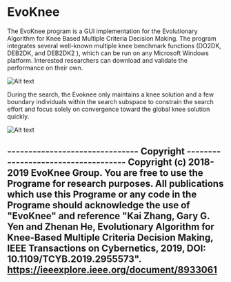 # EvoKnee
The EvoKnee program is a GUI implementation for the Evolutionary Algorithm for Knee Based Multiple Criteria Decision Making. The program integrates several well-known multiple knee benchmark functions (DO2DK, DEB2DK, and DEB2DK2 ), which can be run on any Microsoft Windows platform. Interested researchers can download and validate the performance on their own.

![Alt text](https://github.com/MaOEA/EvoKnee/blob/master/Images/GUINew.jpg)

During the search, the Evoknee only maintains a knee solution and a few boundary individuals within the search subspace to constrain the search effort and focus solely on convergence toward the global knee solution quickly.

![Alt text](https://github.com/MaOEA/EvoKnee/blob/master/Images/ExperimentResult.jpg)

------------------------------- Copyright ------------------------------------
Copyright (c) 2018-2019 EvoKnee Group. You are free to use the Programe for research purposes.
All publications which use this Programe or any code in the Programe should acknowledge the use of "EvoKnee" and reference 
"Kai Zhang, Gary G. Yen and Zhenan He, Evolutionary Algorithm for Knee-Based Multiple Criteria Decision Making, IEEE Transactions on Cybernetics, 2019, DOI: 10.1109/TCYB.2019.2955573".
https://ieeexplore.ieee.org/document/8933061
------------------------------------------------------------------------------

